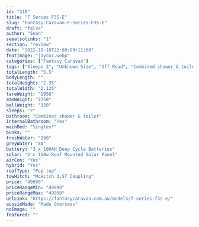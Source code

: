 ```yaml
---
id: "310"
title: "F Series F3S-E"
slug: "Fantasy-Caravan-F-Series-F3S-E"
draft: "false"
author: "Sean"
seealsolinks: "1"
section: "review"
date: "2022-10-10T22:00:09+11:00"
featImage: "jayco1.webp"
categories: ["Fantasy Caravan"]
tags: ["Sleeps 2", "Unknown Size", "Off Road", "Combined shower & toilet", "Pop top", "Under 50k"]
totalLength: "5.5"
bodyLength: ""
totalHeight: "2.35"
totalWidth: "2.125"
tareWeight: "1950"
atmWeight: "2750"
ballWeight: "150"
sleeps: "2"
bathroom: "Combined shower & toilet"
internalBathroom: "Yes"
mainBed: "Singles*"
bunks: ""
freshWater: "200"
greyWater: "80"
battery: "3 x 100AH Deep Cycle Batteries"
solar: "2 x 150w Roof Mounted Solar Panel"
airCon: "Yes"
hybrid: "Yes"
roofType: "Pop top"
towHitch: "McHitch 3.5T Coupling"
price: "49990"
priceRangeMin: "49990"
priceRangeMax: "49990"
urlLink: "https://fantasycaravan.com.au/models/f-series-f3s-e/"
aussieMade: "Made Overseas"
noImage: ""
featured: ""
---
```

